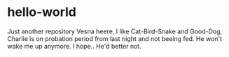 # hello-world
Just another repository
Vesna heere, I like Cat-Bird-Snake and Good-Dog,
Charlie is on probation period from last night and not beeing fed. He won't wake me up anymore. I hope.. He'd better not.
